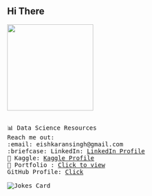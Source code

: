  </div>
<div>
<h2> Hi There </h2>
<img src="https://c.tenor.com/mw0Zuc8nL50AAAAC/garfield-waving.gif" height=200 >
</div>
 <div>
 <p>
  <samp>
  <br>
 📊 Data Science Resources <br>
    Reach me out:<br>
       :email:	eishkaransingh@gmail.com <br>
      :briefcase: LinkedIn:  <a href="https://www.linkedin.com/in/eishkaran-singh-336585209">LinkedIn Profile</a> <br>
     📓 Kaggle: <a href="https://www.kaggle.com/eishkaran">Kaggle Profile</a><br>
     📱 Portfolio :  <a href="https://eishkaran.github.io/PersonalPortfolio/index.html">Click to view</a> <br>
   GitHub Profile: <a href="https://github.com/EISHKARAN"> Click</a><br><br>
<img src="https://readme-jokes.vercel.app/api?theme=solidBlue" alt="Jokes Card" > <br>
</samp>
</p>
</div>
